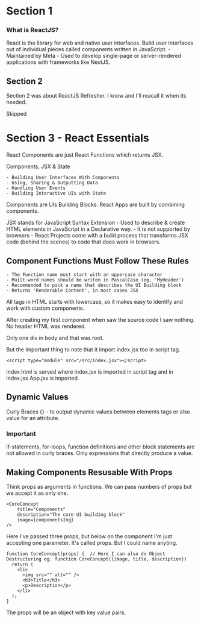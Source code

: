 # Section 1

### What is ReactJS?
React is the library for web and native user interfaces. Build user interfaces out of individual pieces called components written in JavaScript.
    - Maintained by Meta
    - Used to develop single-page or server-rendered applications with frameworks like NextJS.

## Section 2

Section 2 was about ReactJS Refresher. I know and I'll reacall it when its needed.

Skipped

# Section 3 - React Essentials

React Components are just React Functions which returns JSX.

Components, JSX & State

    - Building User Interfaces With Components
    - Using, Sharing & Outputting Data
    - Handling User Events
    - Building Interactive UIs with State

Components are UIs Building Blocks. React Apps are built by combining components.

JSX stands for JavaScript Syntax Extension
    - Used to describe & create HTML elements in JavaScript in a Declarative way.
    - It is not supported by browsers
    - React Projects come with a build process that transforms JSX code (behind the scenes) to code that does work in browsers.

## Component Functions Must Follow These Rules

    - The Function name must start with an uppercase character
    - Muilt-word names should be writen in PascalCase (eg. 'MyHeader')
    - Recommended to pick a name that describes the UI Building block
    - Returns 'Renderable Content', in most cases JSX

All tags in HTML starts with lowercase, so it makes easy to identify and work with custom components.

After creating my first component when saw the source code I saw nothing. No header HTML was rendered.

Only one div in body and that was root.

But the important thing to note that it import index.jsx too in script tag.

```
<script type="module" src="/src/index.jsx"></script>
```

index.html is served where index.jsx is imported in script tag and in index.jsx App.jsx is imported.


## Dynamic Values

Curly Braces {} - to output dynamic values between elements tags or also value for an attribute.

### Important

if-statements, for-loops, function definitions and other block statements are not allowed in curly braces. Only expressions that directly produce a value.

## Making Components Resusable With Props

Think props as arguments in functions. We can pass numbers of props but we accept it as only one.

```
<CoreConcept
    title="Components"
    description="The core UI building block"
    image={componentsImg}
/>
```

Here I've passed three props, but below on the component I'm just accepting one parameter. It's called props. But I could name anyting.

```
function CoreConcept(props) {  // Here I can also do Object Destructuring eg. function CoreConcept({image, title, description})
  return (
    <li>
      <img src="" alt="" />
      <h3>Title</h3>
      <p>Description</p>
    </li>
  );
}
```

The props will be an object with key value pairs.

